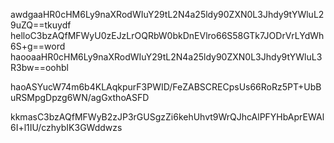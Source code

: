 awdgaaHR0cHM6Ly9naXRodWIuY29tL2N4a25ldy90ZXN0L3Jhdy9tYWluL29uZQ==tkuydf
helloC3bzAQfMFWyU0zEJzLrOQRbW0bkDnEVlro66S58GTk7JODrVrLYdWh6S+g==word
haooaaHR0cHM6Ly9naXRodWIuY29tL2N4a25ldy90ZXN0L3Jhdy9tYWluL3R3bw==oohbl

haoASYucW74m6b4KLAqkpurF3PWID/FeZABSCRECpsUs66RoRz5PT+UbBuRSMpgDpzg6WN/agGxthoASFD


kkmasC3bzAQfMFWyB2zJP3rGUSgzZi6kehUhvt9WrQJhcAlPFYHbAprEWAl6I+l1IU/czhybIK3GWddwzs
